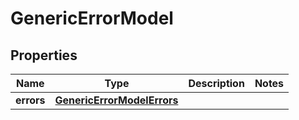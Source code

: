 

# GenericErrorModel


## Properties

| Name | Type | Description | Notes |
|------------ | ------------- | ------------- | -------------|
|**errors** | [**GenericErrorModelErrors**](GenericErrorModelErrors.md) |  |  |



